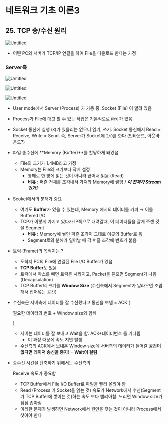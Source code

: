 # 네트워크 기초 이론3

## 25. TCP 송/수신 원리

![Untitled](https://s3-us-west-2.amazonaws.com/secure.notion-static.com/84e99fde-ed94-4c00-8437-b45461b88ff1/Untitled.png)

- 어떤 PC와 서버가 TCP/IP 연결을 하여 File을 다운로드 한다는 가정

### Server측

![Untitled](https://s3-us-west-2.amazonaws.com/secure.notion-static.com/43639e33-2275-4917-81ce-5d224833ae0f/Untitled.png)

![Untitled](https://s3-us-west-2.amazonaws.com/secure.notion-static.com/26664b7a-68a2-4727-ac27-99390b548e4a/Untitled.png)

![Untitled](https://s3-us-west-2.amazonaws.com/secure.notion-static.com/dd263bd8-e501-4d55-b720-330154f863b8/Untitled.png)

- User mode에서 Server (Process) 가 가동 중. Socket (File) 이 열려 있음

- Process가 File에 대고 할 수 있는 작업은 기본적으로 `RWX` 가 있음

- Socket 통신에 실행 (`X`)가 있을리는 없으니 읽기, 쓰기. Socket 통신에서 Read = Receive, Write = Send. 즉, Server가 Socket에 `I/O`를 한다 (인바운드, 아웃바운드?)

- 파일 송수신에 **Memory (Buffer)**를 할당하게 돼있음

  - File의 크기가 1.4MB라고 가정
  - Memory는 File의 크기보다 작게 설정
    - 통째로 한 방에 읽는 것이 아니라 끊어서 읽음 (Read)
    - **비유** : 퍼즐 전체를 조각내서 가져와 Memory에 쌓임 / ***이 전체가 Stream 인가?***

- Scoket에서의 분해가 중요

  - 여기도 **Buffer**가 있을 수 있는데, Memory 에서의 데이터를 카피 → 이를 Buffered I/O
  - TCP가 이렇게 가지고 있다가 IP쪽으로 내려갈때, 이 데이터들을 잘게 쪼갠 것을 Segment
    - **비유 :** Memory에 쌓인 퍼즐 조각이 그대로 이곳의 Buffer로 옴
    - Segment로의 분해가 일어날 때 각 퍼즐 조각에 번호가 붙음

- 트럭 (Frame)의 목적지는 ?

  - 도착지 PC의 File에 연결된 File I/O Buffer가 있음
  - **TCP Buffer**도 있음
  - 트럭에서 박스를 빼면 트럭은 사라지고, Packet을 뜯으면 Segment가 나옴 (Decapsulation)
  - TCP Buffer의 크기를 **Window Size** (수신측에서 Segment가 날라오면 조립해서 집어넣는 공간)

- 수신측은 서버측에 데이터를 잘 수신했다고 통신을 보냄 = ACK (

  필요한 데이터의 번호 + Window size와 함께

  )

  - 서버는 데이터를 잘 보내고 Wait을 함. ACK+데이터번호 를 기다림
    - 이 과정 때문에 속도 지연 발생
  - 수신측의 ACK에서 보내온 Window size에 서버측의 데이터가 들어갈 **공간이 없다면 데이저 송신을 중지**! = **Wait이 걸림**

- 송수신 시간을 단축하기 위해서는 수신측의 

  Receive 속도가 중요함

  - TCP Buffer에서 File I/O Buffer로 파일을 빨리 올려야 함
  - Read (Process 가 Socket을 읽는 것) 속도가 Network에서 수신(Segment가 TCP Buffer에 쌓이는 것)하는 속도 보다 빨랴아함. 느리면 Window size가 점점 좁아짐
  - 이러한 문제가 발생하면 Network에서 원인을 찾는 것이 아니라 Process에서 찾아야 한다